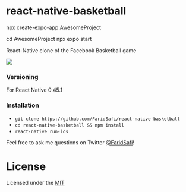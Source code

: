 # react-native-basketball


npx create-expo-app AwesomeProject

cd AwesomeProject
npx expo start

React-Native clone of the Facebook Basketball game

![](https://raw.githubusercontent.com/FaridSafi/react-native-basketball/master/capture/capture.gif)

### Versioning

For React Native 0.45.1

### Installation

- `git clone https://github.com/FaridSafi/react-native-basketball`
- `cd react-native-basketball && npm install`
- `react-native run-ios`


Feel free to ask me questions on Twitter [@FaridSafi](https://www.twitter.com/FaridSafi)!

# License

Licensed under the [MIT](LICENSE)
